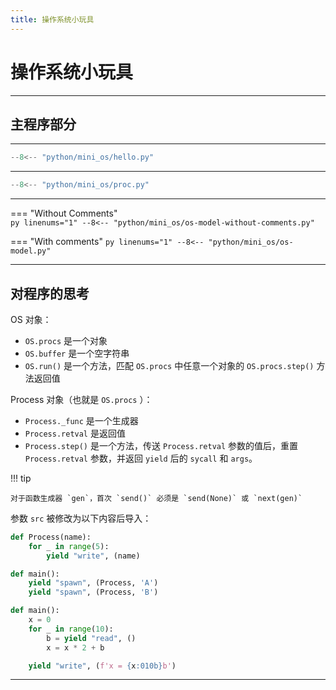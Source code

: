 ```yaml
---
title: 操作系统小玩具
---
```


操作系统小玩具
==============

---

主程序部分
----------

---

``` py title="hello.py"
--8<-- "python/mini_os/hello.py"
```

---

``` py title="proc.py"
--8<-- "python/mini_os/proc.py"
```

---

=== "Without Comments"    
    ``` py linenums="1"
    --8<-- "python/mini_os/os-model-without-comments.py"
    ```

=== "With comments"
    ``` py linenums="1"
    --8<-- "python/mini_os/os-model.py"
    ```

---

对程序的思考
------------

OS 对象：

- `OS.procs` 是一个对象
- `OS.buffer` 是一个空字符串
- `OS.run()` 是一个方法，匹配 `OS.procs` 中任意一个对象的 `OS.procs.step()` 方法返回值

Process 对象（也就是 `OS.procs` ）：

- `Process._func` 是一个生成器
- `Process.retval` 是返回值
- `Process.step()` 是一个方法，传送 `Process.retval` 参数的值后，重置 `Process.retval`
  参数，并返回 `yield` 后的 `sycall` 和 `args`。

!!! tip
 
    对于函数生成器 `gen`，首次 `send()` 必须是 `send(None)` 或 `next(gen)`


参数 `src` 被修改为以下内容后导入：

``` py
def Process(name):
    for _ in range(5):
        yield "write", (name)

def main():
    yield "spawn", (Process, 'A')
    yield "spawn", (Process, 'B')
```

``` py
def main():
    x = 0
    for _ in range(10):
        b = yield "read", ()
        x = x * 2 + b

    yield "write", (f'x = {x:010b}b')

```

---
